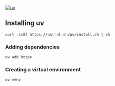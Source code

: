 [![uv](https://img.shields.io/endpoint?url=https://raw.githubusercontent.com/astral-sh/uv/main/assets/badge/v0.json)](https://github.com/astral-sh/uv)

## Installing uv

`curl -LsSf https://astral.sh/uv/install.sh | sh`

### Adding dependencies

`uv add httpx`

### Creating a virtual environment

`uv venv`